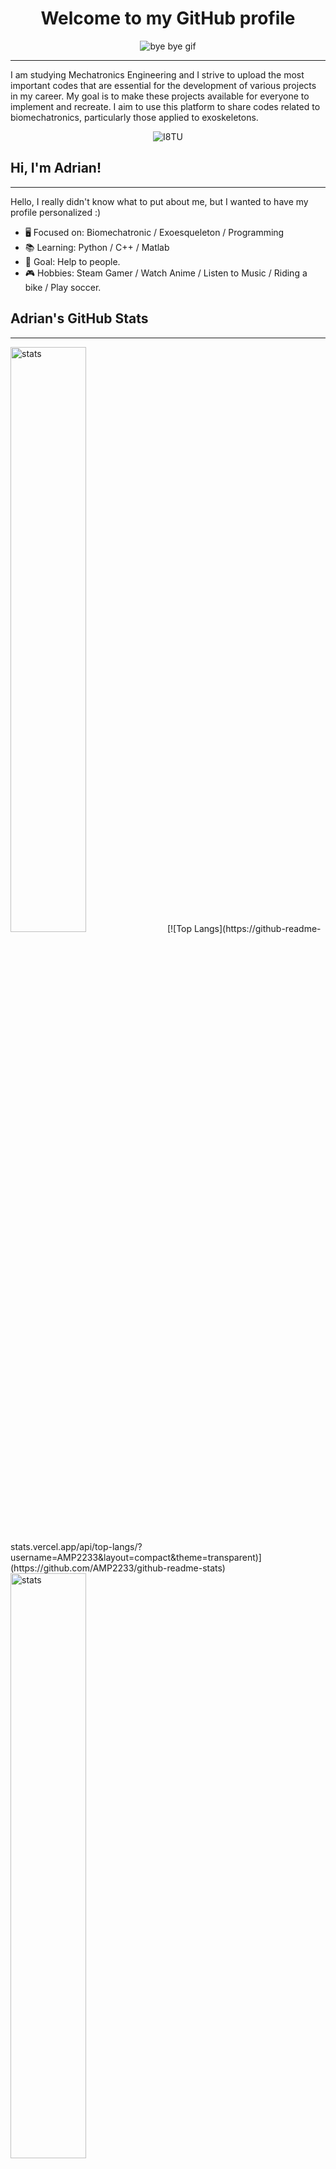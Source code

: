 <h1 align="center">Welcome to my GitHub profile</h1>
<p align="center">
  <img src="https://i.gifer.com/I8TU.gif" alt="bye bye gif">
</p>

---
I am studying Mechatronics Engineering and I strive to upload the most important codes that are essential for the development of various projects in my career. My goal is to make these projects available for everyone to implement and recreate. I aim to use this platform to share codes related to biomechatronics, particularly those applied to exoskeletons.
<p align="center">
  <img src="https://github.com/user-attachments/assets/fc1bf2eb-a2f6-45a3-9165-d713a0d1400f" alt="I8TU">
</p>

## Hi, I'm Adrian!
---
Hello, I really didn't know what to put about me, but I wanted to have my profile personalized :)

- 🖥️ Focused on: Biomechatronic / Exoesqueleton / Programming
- 📚 Learning: Python / C++ / Matlab
- 🎯 Goal: Help to people.
- 🎮 Hobbies: Steam Gamer / Watch Anime / Listen to Music / Riding a bike / Play soccer.

## Adrian's GitHub Stats
---
<img alt="stats" width="49%" src="https://github-readme-stats.vercel.app/api?username=AMP2233&show_icons=true&theme=transparent"/>
[![Top Langs](https://github-readme-stats.vercel.app/api/top-langs/?username=AMP2233&layout=compact&theme=transparent)](https://github.com/AMP2233/github-readme-stats)
<img alt="stats" width="49%" src="https://github-readme-stats.vercel.app/api/top-langs/?username=AMP2233&layout=compact&theme=transparent"/>


